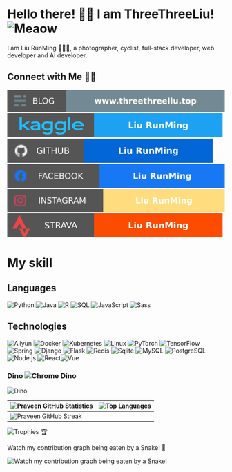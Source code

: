 # Hello there! 👋🏻 I am ThreeThreeLiu! <img src="https://i.imgur.com/veZrcC7.gif" alt="Meaow" width="50" />

I am Liu RunMing 🙋🏻‍♂️, a photographer, cyclist, full-stack developer, web developer and AI developer.

## Connect with Me 🤝🏻

[![Blog](https://raw.githubusercontent.com/lts0131/lts0131/main/soc/bl.svg)](https://blog.praveen.science/)
[![Kaggle](https://raw.githubusercontent.com/lts0131/lts0131/main/soc/kg.svg)](https://twitter.com/lts0131) 
[![GitHub](https://raw.githubusercontent.com/lts0131/lts0131/main/soc/gh.svg)](https://github.com/lts0131) 
[![Facebook](https://raw.githubusercontent.com/lts0131/lts0131/main/soc/fb.svg)](https://www.facebook.com/profile.php?id=100010727012245) 
[![Strava](https://raw.githubusercontent.com/lts0131/lts0131/main/soc/ig.svg)](https://www.instagram.com/perparation/)
[![Strava](https://raw.githubusercontent.com/lts0131/lts0131/main/soc/st.svg)](https://www.strava.com/athletes/liurunming)


# My skill  
## Languages

![Python](https://img.shields.io/badge/-Python-000?&logo=Python) ![Java](https://img.shields.io/badge/-Java-000?&logo=Java) ![R](https://img.shields.io/badge/-R-000?&logo=R) ![SQL](https://img.shields.io/badge/-SQL-000?&logo=MySQL) ![JavaScript](https://img.shields.io/badge/-JavaScript-000?&logo=JavaScript) ![Sass](https://img.shields.io/badge/-Sass-000?&logo=Sass)

## Technologies
![Aliyun](https://img.shields.io/badge/-Aliyun-000?&logo=Aliyun&logoColor=F90) ![Docker](https://img.shields.io/badge/-Docker-000?&logo=Docker) ![Kubernetes](https://img.shields.io/badge/-Kubernetes-000?&logo=Kubernetes) ![Linux](https://img.shields.io/badge/-Linux-000?&logo=Linux) ![PyTorch](https://img.shields.io/badge/-PyTorch-000?&logo=PyTorch) ![TensorFlow](https://img.shields.io/badge/-TensorFlow-000?&logo=TensorFlow) ![Spring](https://img.shields.io/badge/-Spring-000?&logo=Spring) ![Django](https://img.shields.io/badge/-django-000?&logo=django) ![Flask](https://img.shields.io/badge/-Flask-000?&logo=Flask) ![Redis](https://img.shields.io/badge/-Redis-000?&logo=Redis) ![Sqlite](https://img.shields.io/badge/-Sqlite-000?&logo=Sqlite) ![MySQL](https://img.shields.io/badge/-MySQL-000?&logo=MySQL) ![PostgreSQL](https://img.shields.io/badge/-PostgreSQL-000?&logo=PostgreSQL) ![Node.js](https://img.shields.io/badge/-Node.js-000?&logo=node.js) ![React](https://img.shields.io/badge/-React-000?&logo=React)![Vue](https://img.shields.io/badge/-Vue-000?&logo=Vue)



### Dino <img src="https://i.imgur.com/2AGajNs.png" alt="Chrome Dino" width="24" />

![Dino](https://raw.githubusercontent.com/threethreeLiu/threethreeLiu/main/dino.gif)

| ![Praveen GitHub Statistics](https://github-readme-stats.vercel.app/api?username=threethreeLiu&show_icons=true) | ![Top Languages](https://github-readme-stats.vercel.app/api/top-langs/?username=threethreeLiu) |
| --- | --- |
| ![Praveen GitHub Streak](https://github-readme-streak-stats.herokuapp.com/?user=threethreeLiu)

![Trophies 🏆](https://github-profile-trophy.vercel.app/?username=threethreeLiu)

Watch my contribution graph being eaten by a Snake! 🐍

![Watch my contribution graph being eaten by a Snake!](https://raw.githubusercontent.com/threethreeLiu/threethreeLiu/main/soc/snake.svg)
